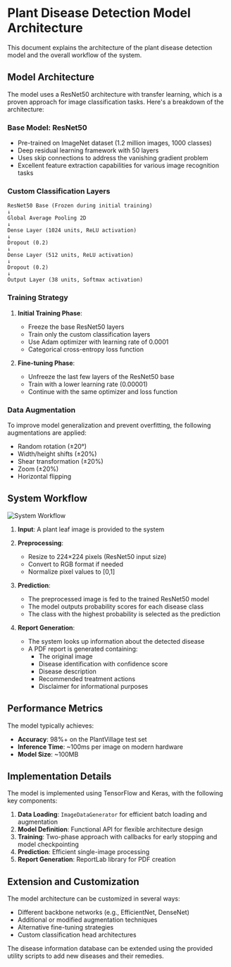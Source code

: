 # Plant Disease Detection Model Architecture

This document explains the architecture of the plant disease detection model and the overall workflow of the system.

## Model Architecture

The model uses a ResNet50 architecture with transfer learning, which is a proven approach for image classification tasks. Here's a breakdown of the architecture:

### Base Model: ResNet50
- Pre-trained on ImageNet dataset (1.2 million images, 1000 classes)
- Deep residual learning framework with 50 layers
- Uses skip connections to address the vanishing gradient problem
- Excellent feature extraction capabilities for various image recognition tasks

### Custom Classification Layers
```
ResNet50 Base (Frozen during initial training)
↓
Global Average Pooling 2D
↓
Dense Layer (1024 units, ReLU activation)
↓
Dropout (0.2)
↓
Dense Layer (512 units, ReLU activation)
↓
Dropout (0.2)
↓
Output Layer (38 units, Softmax activation)
```

### Training Strategy
1. **Initial Training Phase**:
   - Freeze the base ResNet50 layers
   - Train only the custom classification layers
   - Use Adam optimizer with learning rate of 0.0001
   - Categorical cross-entropy loss function

2. **Fine-tuning Phase**:
   - Unfreeze the last few layers of the ResNet50 base
   - Train with a lower learning rate (0.00001)
   - Continue with the same optimizer and loss function

### Data Augmentation
To improve model generalization and prevent overfitting, the following augmentations are applied:
- Random rotation (±20°)
- Width/height shifts (±20%)
- Shear transformation (±20%)
- Zoom (±20%)
- Horizontal flipping

## System Workflow

![System Workflow](workflow_diagram.png)

1. **Input**: A plant leaf image is provided to the system

2. **Preprocessing**:
   - Resize to 224×224 pixels (ResNet50 input size)
   - Convert to RGB format if needed
   - Normalize pixel values to [0,1]

3. **Prediction**:
   - The preprocessed image is fed to the trained ResNet50 model
   - The model outputs probability scores for each disease class
   - The class with the highest probability is selected as the prediction

4. **Report Generation**:
   - The system looks up information about the detected disease
   - A PDF report is generated containing:
     - The original image
     - Disease identification with confidence score
     - Disease description
     - Recommended treatment actions
     - Disclaimer for informational purposes

## Performance Metrics

The model typically achieves:
- **Accuracy**: 98%+ on the PlantVillage test set
- **Inference Time**: ~100ms per image on modern hardware
- **Model Size**: ~100MB

## Implementation Details

The model is implemented using TensorFlow and Keras, with the following key components:

1. **Data Loading**: `ImageDataGenerator` for efficient batch loading and augmentation
2. **Model Definition**: Functional API for flexible architecture design
3. **Training**: Two-phase approach with callbacks for early stopping and model checkpointing
4. **Prediction**: Efficient single-image processing
5. **Report Generation**: ReportLab library for PDF creation

## Extension and Customization

The model architecture can be customized in several ways:
- Different backbone networks (e.g., EfficientNet, DenseNet)
- Additional or modified augmentation techniques
- Alternative fine-tuning strategies
- Custom classification head architectures

The disease information database can be extended using the provided utility scripts to add new diseases and their remedies. 
